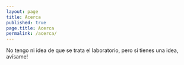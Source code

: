 ```yaml
---
layout: page
title: Acerca
published: true
page.title: Acerca
permalink: /acerca/
---
```

No tengo ni idea de que se trata el laboratorio, pero si tienes una idea, avísame!
